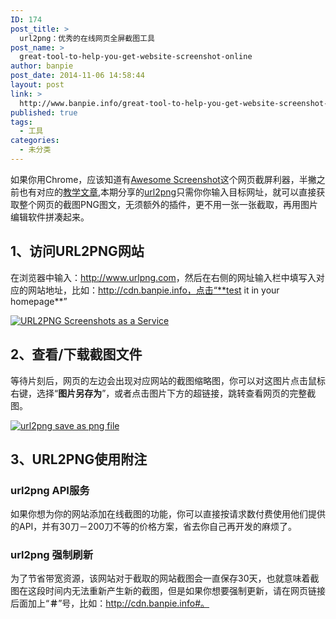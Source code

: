 ```yaml
---
ID: 174
post_title: >
  url2png：优秀的在线网页全屏截图工具
post_name: >
  great-tool-to-help-you-get-website-screenshot-online
author: banpie
post_date: 2014-11-06 14:58:44
layout: post
link: >
  http://www.banpie.info/great-tool-to-help-you-get-website-screenshot-online/
published: true
tags:
  - 工具
categories:
  - 未分类
---
```

如果你用Chrome，应该知道有[Awesome Screenshot][1]这个网页截屏利器，半撇之前也有对应的[教学文章][2],本期分享的[url2png][3]只需你你输入目标网址，就可以直接获取整个网页的截图PNG图文，无须额外的插件，更不用一张一张截取，再用图片编辑软件拼凑起来。

## 1、访问URL2PNG网站

在浏览器中输入：<http://www.urlpng.com>，然后在右侧的网址输入栏中填写入对应的网站地址，比如：http://cdn.banpie.info，点击“**test it in your homepage**”

[![URL2PNG   Screenshots as a Service][4]][5]

## 2、查看/下载截图文件

等待片刻后，网页的左边会出现对应网站的截图缩略图，你可以对这图片点击鼠标右键，选择“**图片另存为**”，或者点击图片下方的超链接，跳转查看网页的完整截图。

[![url2png save as png file][6]][7]

## 3、URL2PNG使用附注

### url2png API服务

如果你想为你的网站添加在线截图的功能，你可以直接按请求数付费使用他们提供的API，并有30刀－200刀不等的价格方案，省去你自己再开发的麻烦了。

### url2png 强制刷新

为了节省带宽资源，该网站对于截取的网站截图会一直保存30天，也就意味着截图在这段时间内无法重新产生新的截图，但是如果你想要强制更新，请在网页链接后面加上“**＃**”号，比如：http://cdn.banpie.info#。

 [1]: Awesome%20Screenshot
 [2]: http://7arnhx.com1.z0.glb.clouddn.com/jie-tu-bu-pa-chao-guo-ping-mu-le/ "如何利用Awesome Screenshot进行全屏截图"
 [3]: https://www.url2png.com/
 [4]: http://7arnhx.com1.z0.glb.clouddn.com/wp-content/uploads/2014/11/URL2PNG-Screenshots-as-a-Service-600x425.png
 [5]: http://7arnhx.com1.z0.glb.clouddn.com/wp-content/uploads/2014/11/URL2PNG-Screenshots-as-a-Service.png
 [6]: http://7arnhx.com1.z0.glb.clouddn.com/wp-content/uploads/2014/11/url2png-save-as-png-file-600x471.png
 [7]: http://7arnhx.com1.z0.glb.clouddn.com/wp-content/uploads/2014/11/url2png-save-as-png-file.png